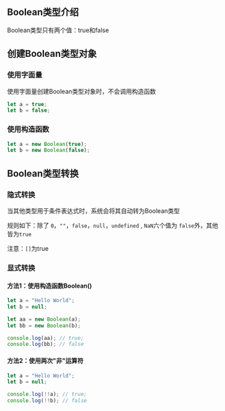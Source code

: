 ## Boolean类型介绍

Boolean类型只有两个值：true和false



## 创建Boolean类型对象

### 使用字面量

使用字面量创建Boolean类型对象时，不会调用构造函数

```js
let a = true;
let b = false;
```

### 使用构造函数

```js
let a = new Boolean(true);
let b = new Boolean(false);
```



## Boolean类型转换

### 隐式转换

当其他类型用于条件表达式时，系统会将其自动转为Boolean类型

规则如下：除了 `0`，`""`，`false`，`null`，`undefined` , `NaN`六个值为 `false`外，其他皆为`true`

注意：`[]`为true

### 显式转换

#### 方法1：使用构造函数Boolean()

```js
let a = "Hello World";
let b = null;

let aa = new Boolean(a);
let bb = new Boolean(b);

console.log(aa); // true;
console.log(bb); // false
```

#### 方法2：使用两次"非"运算符

```js
let a = "Hello World";
let b = null;

console.log(!!a); // true;
console.log(!!b); // false
```